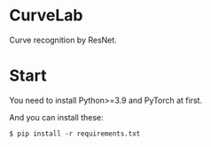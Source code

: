 # CurveLab
Curve recognition by ResNet.

# Start

You need to install Python>=3.9 and PyTorch at first.

And you can install these:
```
$ pip install -r requirements.txt
```